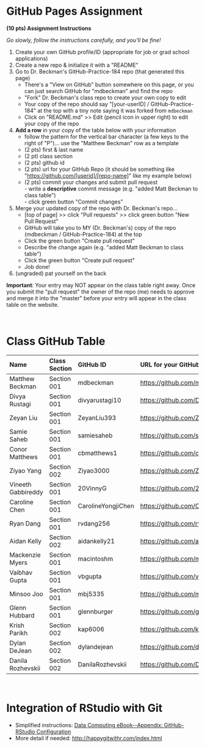 
# GitHub Pages Assignment

**(10 pts) Assignment Instructions**

*Go slowly, follow the instructions carefully, and you'll be fine!*

1. Create your own GitHub profile/ID (appropriate for job or grad school applications)  
2. Create a new repo & initialize it with a "README" 
3. Go to Dr. Beckman's GitHub-Practice-184 repo (that generated this page)  
    - There's a "View on GitHub" button somewhere on this page, or you can just search GitHub for "mdbeckman" and find the repo
    - "Fork" Dr. Beckman's class repo to create your own copy to edit
    - Your copy of the repo should say "[your-userID] / GitHub-Practice-184" at the top with a tiny note saying it was forked from `mdbeckman`
    - Click on "README.md" >> Edit (pencil icon in upper right) to edit your copy of the repo
4. **Add a row** in your copy of the table below with your information 
    - follow the pattern for the vertical bar character (a few keys to the right of "P")... use the "Matthew Beckman" row as a template
    - (2 pts) first & last name  
    - (2 pt)  class section
    - (2 pts) github id  
    - (2 pts) url for your GitHub Repo (it should be something like "https://github.com/[userid]/[repo-name]" like my example below)
    - (2 pts) commit your changes and submit pull request   
          - write a **descriptive** commit message (e.g. "added Matt Beckman to class table")  
          - click green button "Commit changes" 
5. Merge your updated copy of the repo with Dr. Beckman's repo...
    - [top of page] >> click "Pull requests" >> click green button "New Pull Request"
    - GitHub will take you to MY (Dr. Beckman's) copy of the repo (mdbeckman / GitHub-Practice-184) at the top
    - Click the green button "Create pull request"
    - Describe the change again (e.g. "added Matt Beckman to class table")
    - Click the green button "Create pull request"
    - Job done!
6. (ungraded) pat yourself on the back
 
**Important**: Your entry may NOT appear on the class table right away.  Once you submit the "pull request" the owner of the repo (me) needs to approve and merge it into the "master" before your entry will appear in the class table on the website. 

<br>

# Class GitHub Table 

| Name                    | Class Section     | GitHub ID            | URL for your GitHub repo                                 |  
|:------------------------|:------------------|:---------------------|:---------------------------------------------------------|  
| Matthew Beckman         | Section 001       | mdbeckman            | https://github.com/mdbeckman/dcData                      |  
| Divya Rustagi           | Section 001       | divyarustagi10       | https://github.com/DivyaRustagi10/GitHub-Practice        |
| Zeyan Liu               | Section 001       | ZeyanLiu393          | https://github.com/ZeyanLiu393/Stat184                   | 
| Samie Saheb             | Section 001       | samiesaheb           | https://github.com/samiesaheb/3-d-vector-product         |
| Conor Matthews          | Section 001       | cbmatthews1          | https://github.com/cbmatthews1/potential-invention       |
| Ziyao Yang              | Section 002       | Ziyao3000            | https://github.com/Ziyao3000/Ziyao-STAT184               |  
| Vineeth Gabbireddy      | Section 001       | 20VinnyG             | https://github.com/20VinnyG/GitHub-Practice-184          |
| Caroline Chen           | Section 001       | CarolineYongjiChen   | https://github.com/CarolineYongjiChen/STAT184            |
| Ryan Dang               | Section 001       | rvdang256            | https://github.com/rvdang256/GitHub-Practice-184         |
| Aidan Kelly             | Section 002       | aidankelly21         | https://github.com/aidankelly21/Practice                 |
| Mackenzie Myers         | Section 001       | macintoshm           | https://github.com/macintoshm/GitHub-Practice-184        |
| Vaibhav Gupta           | Section 001       | vbgupta              | https://github.com/vbgupta/STAT184                       |
| Minsoo Joo              | Section 001       | mbj5335              | https://github.com/mbj5335/Artist-Joo                    |
| Glenn Hubbard           | Section 001       | glennburger          | https://github.com/glennburger/stat184                   |  
| Krish Parikh            | Section 002       | kap6006              | https://github.com/kap6006/GitHub-Practice-184           |
| Dylan DeJean            | Section 002       | dylandejean          | https://github.com/dylandejean/dejean-stat184            |
| Danila Rozhevskii       | Section 002       | DanilaRozhevskii     | https://github.com/DanilaRozhevskii/my_smol_repository   |

<br>

# Integration of RStudio with Git

- Simplified instructions: [Data Computing eBook--Appendix: GitHub-RStudio Configuration](https://dtkaplan.github.io/DataComputingEbook/appendix-github-rstudio-configuration.html#appendix-github-rstudio-configuration)  
- More detail if needed: <http://happygitwithr.com/index.html>

